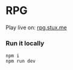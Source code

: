 # RPG

Play live on: [rpg.stux.me](https://rpg.stux.me)


### Run it locally

```
npm i
npm run dev
```

